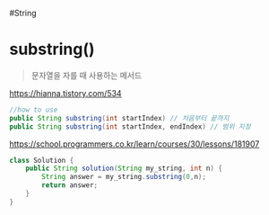 #String 
# substring()
>문자열을 자를 때 사용하는 메서드

https://hianna.tistory.com/534

```java
//how to use
public String substring(int startIndex) // 처음부터 끝까지
public String substring(int startIndex, endIndex) // 범위 지정
```

https://school.programmers.co.kr/learn/courses/30/lessons/181907

```java
class Solution {
    public String solution(String my_string, int n) {
        String answer = my_string.substring(0,n);
        return answer;
    }
}
```
